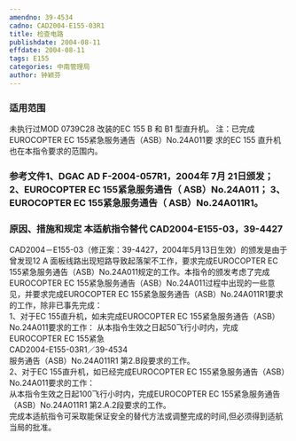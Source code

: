 ```yaml
---
amendno: 39-4534  
cadno: CAD2004-E155-03R1  
title: 检查电路  
publishdate: 2004-08-11  
effdate: 2004-08-11  
tags: E155  
categories: 中南管理局  
author: 钟颖芬  
---
```

  
### 适用范围  
未执行过MOD 0739C28 改装的EC 155 B 和 B1 型直升机。     注：已完成EUROCOPTER EC 155紧急服务通告（ASB）No.24A011要
求的EC 155 直升机也在本指令要求的范围内。  
  
<!--more-->  
### 参考文件1、DGAC AD F-2004-057R1，2004年 7月 21日颁发； 2、EUROCOPTER EC 155紧急服务通告（ ASB）No.24A011； 3、EUROCOPTER EC 155紧急服务通告（ ASB）No.24A011R1。  
  
### 原因、措施和规定 本适航指令替代 CAD2004-E155-03，39-4427  
CAD2004－E155-03（修正案：39-4427，2004年5月13日生效）的颁发是由于曾发现12 A 面板线路出现短路导致起落架不工作，要求完成EUROCOPTER EC 155紧急服务通告（ASB）No.24A011规定的工作。本指令的颁发考虑了完成EUROCOPTER EC 155紧急服务通告（ASB）No.24A011过程中出现的一些意见，并要求完成EUROCOPTER EC 155紧急服务通告（ASB）No.24A011R1要求的工作，除非已事先完成：  
1、对于EC 155直升机，如未完成EUROCOPTER EC 155紧急服务通告（ASB）No.24A011要求的工作：     从本指令生效之日起50飞行小时内，完成EUROCOPTER EC 155紧急  
  CAD2004-E155-03R1／39-4534  
服务通告（ASB）No.24A011R1 第2.B段要求的工作。  
2、对于EC 155直升机，如已经完成EUROCOPTER EC 155紧急服务通告（ASB）No.24A011要求的工作：  
从本指令生效之日起100飞行小时内，完成EUROCOPTER EC 155紧急服务通告（ASB）No.24A011R1 第2.A.2段要求的工作。  
完成本适航指令可采取能保证安全的替代方法或调整完成的时间,但必须得到适航当局的批准。  
